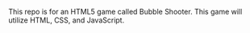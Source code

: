 This repo is for an HTML5 game called Bubble Shooter. This game will utilize HTML, CSS, and JavaScript.
